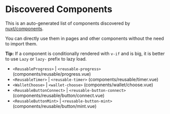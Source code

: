 # Discovered Components

This is an auto-generated list of components discovered by [nuxt/components](https://github.com/nuxt/components).

You can directly use them in pages and other components without the need to import them.

**Tip:** If a component is conditionally rendered with `v-if` and is big, it is better to use `Lazy` or `lazy-` prefix to lazy load.

- `<ReusableProgress>` | `<reusable-progress>` (components/reusable/progress.vue)
- `<ReusableTimer>` | `<reusable-timer>` (components/reusable/timer.vue)
- `<WalletChoose>` | `<wallet-choose>` (components/wallet/choose.vue)
- `<ReusableButtonConnect>` | `<reusable-button-connect>` (components/reusable/button/connect.vue)
- `<ReusableButtonMint>` | `<reusable-button-mint>` (components/reusable/button/mint.vue)
